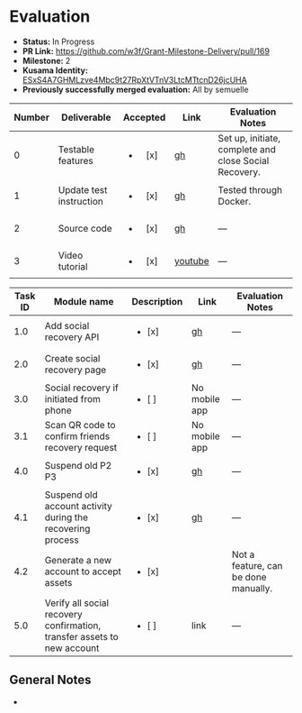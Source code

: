 # Evaluation

- **Status:** In Progress
- **PR Link:** https://github.com/w3f/Grant-Milestone-Delivery/pull/169
- **Milestone:** 2
- **Kusama Identity:** [ESxS4A7GHMLzve4Mbc9t27RpXtVTnV3LtcMTtcnD26jcUHA](https://polkascan.io/pre/kusama/account/ESxS4A7GHMLzve4Mbc9t27RpXtVTnV3LtcMTtcnD26jcUHA)
- **Previously successfully merged evaluation:** All by semuelle


| Number | Deliverable | Accepted | Link | Evaluation Notes |
| ------ | ----------- | :------: | ---- |----------------- |
| 0 | Testable features | <ul><li>[x] </li></ul> | [gh](https://github.com/tearust/tea-layer1/blob/398a12a28a4ebda1a2a8c846e2cd3f09cb09d998/pallets/recovery/src/lib.rs#L184) | Set up, initiate, complete and close Social Recovery.  |
| 1 | Update test instruction | <ul><li>[x] </li></ul> | [gh](https://github.com/tearust/gluon-app/blob/1209c6fd202b9d48bb0d867c2b28f0b0bae28d72/readme.md) | Tested through Docker. |
| 2 | Source code | <ul><li>[x] </li></ul> | [gh](https://github.com/tearust/gluon-app/tree/fe8ef43df5c06a5f6a9bfb675991a0999930568e) | — |
| 3 | Video tutorial | <ul><li>[x] </li></ul> | [youtube](https://www.youtube.com/watch?v=lUtS9-FF_UE) | — |


| Task ID | Module name | Description | Link | Evaluation Notes |
| ------- | ----------- | ----------- | ---- | ---------------- |
| 1.0 | Add social recovery API | <ul><li>[x] </li></ul> | [gh](https://github.com/tearust/tea-layer1/blob/398a12a28a4ebda1a2a8c846e2cd3f09cb09d998/pallets/recovery/src/lib.rs#L184) | — |
| 2.0 | Create social recovery page | <ul><li>[x] </li></ul> | [gh](https://github.com/tearust/gluon-app/blob/4cb984872c2ee7b99c2c15f0f09bc1837d8d1e4b/webapp/src/views/SocialRecovery.vue) | — |
| 3.0 | Social recovery if initiated from phone | <ul><li>[ ] </li></ul> | No mobile app | — |
| 3.1 | Scan QR code to confirm friends recovery request | <ul><li>[ ] </li></ul> | No mobile app | — |
| 4.0 | Suspend old P2 P3 | <ul><li>[x] </li></ul> | [gh](https://github.com/tearust/gluon-pallet/blob/9a979e21085a3882a7ef5ad42d18ce06917dfd8d/gluon/src/lib.rs#L891) | — |
| 4.1 | Suspend old account activity during the recovering process | <ul><li>[x] </li></ul> | [gh](https://github.com/tearust/gluon-pallet/blob/9a979e21085a3882a7ef5ad42d18ce06917dfd8d/gluon/src/lib.rs#L891) | — |
| 4.2 | Generate a new account to accept assets | <ul><li>[x] </li></ul> |  | Not a feature, can be done manually. |
| 5.0 | Verify all social recovery confirmation, transfer assets to new account | <ul><li>[ ] </li></ul> | link | — |



## General Notes

-
